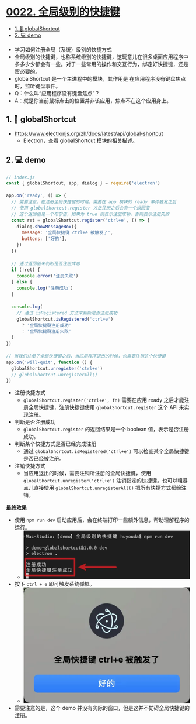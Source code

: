 # [0022. 全局级别的快捷键](https://github.com/Tdahuyou/electron/tree/main/0022.%20%E5%85%A8%E5%B1%80%E7%BA%A7%E5%88%AB%E7%9A%84%E5%BF%AB%E6%8D%B7%E9%94%AE)

<!-- region:toc -->
- [1. 🔗 globalShortcut](#1--globalshortcut)
- [2. 💻 demo](#2--demo-11)
<!-- endregion:toc -->
- 学习如何注册全局（系统）级别的快捷方式
- 全局级别的快捷键，也称系统级别的快捷键，这玩意儿在很多桌面应用程序中多多少少都会有一些。对于一些常用的操作和交互行为，绑定好快捷键，还是蛮必要的。
- globalShortcut 是一个主进程中的模块，其作用是 在应用程序没有键盘焦点时，监听键盘事件。
- Q：什么叫“应用程序没有键盘焦点”？
- A：就是你当前鼠标点击的位置并非该应用，焦点不在这个应用身上。

## 1. 🔗 globalShortcut

- https://www.electronjs.org/zh/docs/latest/api/global-shortcut
  - Electron，查看 globalShortcut 模块的相关描述。

## 2. 💻 demo

```js
// index.js
const { globalShortcut, app, dialog } = require('electron')

app.on('ready', () => {
  // 需要注意，在注册全局快捷键的时候，需要在 app 模块的 ready 事件触发之后
  // 使用 globalShortcut.register 方法注册之后会有一个返回值
  // 这个返回值是一个布尔值，如果为 true 则表示注册成功，否则表示注册失败
  const ret = globalShortcut.register('ctrl+e', () => {
    dialog.showMessageBox({
      message: '全局快捷键 ctrl+e 被触发了',
      buttons: ['好的'],
    })
  })

  // 通过返回值来判断是否注册成功
  if (!ret) {
    console.error('注册失败')
  } else {
    console.log('注册成功')
  }

  console.log(
    // 通过 isRegistered 方法来判断是否注册成功
    globalShortcut.isRegistered('ctrl+e')
      ? '全局快捷键注册成功'
      : '全局快捷键注册失败'
  )
})

// 当我们注册了全局快捷键之后，当应用程序退出的时候，也需要注销这个快捷键
app.on('will-quit', function () {
  globalShortcut.unregister('ctrl+e')
  // globalShortcut.unregisterAll()
})
```

- 注册快捷方式
  - `globalShortcut.register('ctrl+e', fn)` 需要在应用 ready 之后才能注册全局快捷键，注册快捷键使用 `globalShortcut.register` 这个 API 来实现注册。
- 判断是否注册成功
  - `globalShortcut.register` 的返回结果是一个 boolean 值，表示是否注册成功。
- 判断某个快捷方式是否已经完成注册
  - 通过 `globalShortcut.isRegistered('ctrl+e')` 可以检查某个全局快捷键是否已经被注册。
- 注销快捷方式
  - 当应用退出的时候，需要注销所注册的全局快捷键，使用 `globalShortcut.unregister('ctrl+e')` 注销指定的快捷键。也可以粗暴点儿直接使用 `globalShortcut.unregisterAll()` 把所有快捷方式都给注销。

**最终效果**

- 使用 `npm run dev` 启动应用后，会在终端打印一些额外信息，帮助理解程序的运行。
  - ![](md-imgs/2024-10-06-01-53-29.png)
- 按下 `ctrl + e` 即可触发系统弹框。
  - ![](md-imgs/2024-10-06-01-53-48.png)
- 需要注意的是，这个 demo 并没有实际的窗口，但是这并不妨碍全局快捷键的注册。



